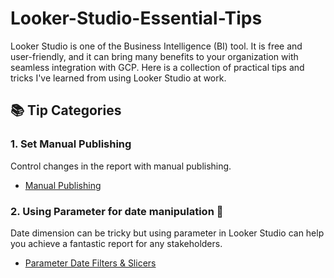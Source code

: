 # Looker-Studio-Essential-Tips
Looker Studio is one of the Business Intelligence (BI) tool. It is free and user-friendly, and it can bring many benefits to your organization with seamless integration with GCP.
Here is a collection of practical tips and tricks I've learned from using Looker Studio at work.

## 📚 Tip Categories
### 1. Set Manual Publishing
Control changes in the report with manual publishing.
- [Manual Publishing](https://github.com/TanyamonSiri/Looker-Studio-Essential-Tips/blob/main/manual_publishing/manual_publishing.md)


### 2. Using Parameter for date manipulation 📅
Date dimension can be tricky but using parameter in Looker Studio can help you achieve a fantastic report for any stakeholders.
- [Parameter Date Filters & Slicers](https://github.com/TanyamonSiri/Looker-Studio-Essential-Tips/blob/main/parameter_date_filter/parameter_date_filter.md)
